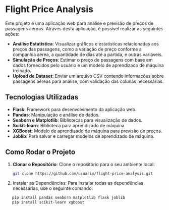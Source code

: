 # Flight Price Analysis

Este projeto é uma aplicação web para análise e previsão de preços de passagens aéreas. Através desta aplicação, é possível realizar as seguintes ações:

- **Análise Estatística**: Visualizar gráficos e estatísticas relacionadas aos preços das passagens, como a variação de preço conforme a companhia aérea, a quantidade de dias até a partida, e outras variáveis.
- **Simulação de Preços**: Estimar o preço de passagens com base em dados fornecidos pelo usuário e um modelo de aprendizado de máquina treinado.
- **Upload de Dataset**: Enviar um arquivo CSV contendo informações sobre passagens aéreas para análise, com validação das colunas necessárias.

## Tecnologias Utilizadas

- **Flask**: Framework para desenvolvimento da aplicação web.
- **Pandas**: Manipulação e análise de dados.
- **Seaborn e Matplotlib**: Bibliotecas para visualização de dados.
- **Scikit-learn**: Biblioteca para aprendizado de máquina.
- **XGBoost**: Modelo de aprendizado de máquina para previsão de preços.
- **Joblib**: Para salvar e carregar modelos de aprendizado de máquina.

## Como Rodar o Projeto

1. **Clonar o Repositório**:
   Clone o repositório para o seu ambiente local:
   ```bash
   git clone https://github.com/usuario/flight-price-analysis.git 
   
2. Instalar as Dependências: Para instalar todas as dependências necessárias, use o seguinte comando:
```bash
   pip install pandas seaborn matplotlib flask joblib
   pip install scikit-learn xgboost
